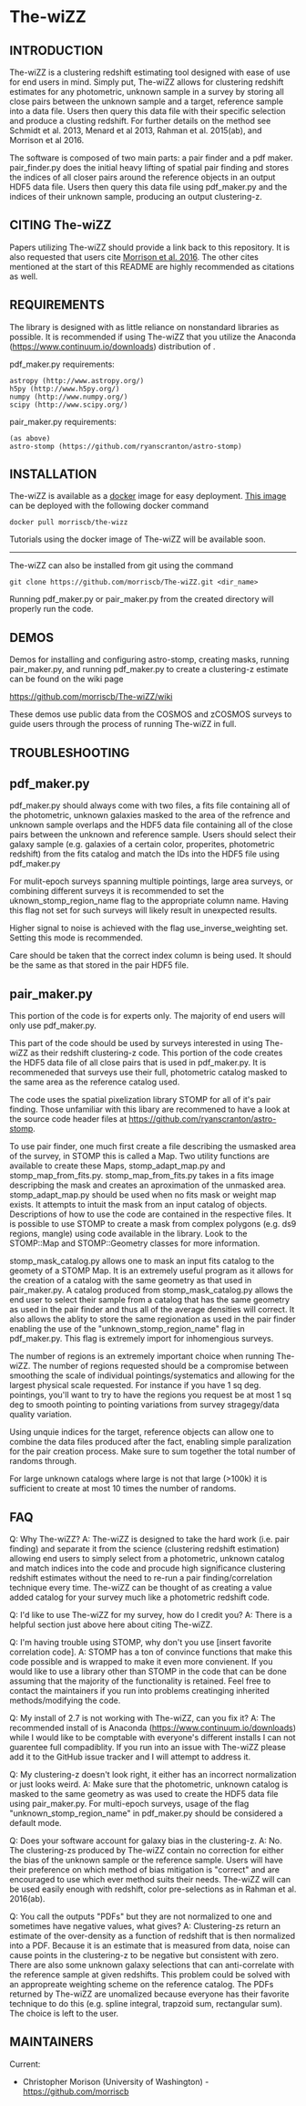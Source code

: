 # The-wiZZ


INTRODUCTION
------------

The-wiZZ is a clustering redshift estimating tool designed with ease of use for
end users in mind. Simply put, The-wiZZ allows for clustering redshift estimates
for any photometric, unknown sample in a survey by storing all close pairs
between the unknown sample and a target, reference sample into a data file.
Users then query this data file with their specific selection and produce a
clusting redshift. For further details on the method see Schmidt et al. 2013,
Menard et al 2013, Rahman et al. 2015(ab), and Morrison et al 2016.

The software is composed of two main parts: a pair finder and a pdf maker.
pair_finder.py does the initial heavy lifting of spatial pair finding and stores
the indices of all closer pairs around the reference objects in an output HDF5
data file. Users then query this data file using pdf_maker.py and the indices of
their unknown sample, producing an output clustering-z.

CITING The-wiZZ
---------------

Papers utilizing The-wiZZ should provide a link back to this repository. It is
also requested that users cite
[Morrison et al. 2016](http://adsabs.harvard.edu/abs/2016arXiv160909085M). The
other cites mentioned at the start of this README are highly recommended as
citations as well.

REQUIREMENTS
------------

The library is designed with as little reliance on nonstandard  libraries
as possible. It is recommended if using The-wiZZ that you utilize the Anaconda
(https://www.continuum.io/downloads) distribution of .

pdf_maker.py requirements:

    astropy (http://www.astropy.org/)
    h5py (http://www.h5py.org/)
    numpy (http://www.numpy.org/)
    scipy (http://www.scipy.org/)

pair_maker.py requirements:

    (as above)
    astro-stomp (https://github.com/ryanscranton/astro-stomp)

INSTALLATION
------------

The-wiZZ is available as a [docker](https://www.docker.com/) image for easy
deployment. [This image](https://hub.docker.com/r/morriscb/the-wizz/) can be
deployed with the following docker command

    docker pull morriscb/the-wizz

Tutorials using the docker image of The-wiZZ will be available soon.

------------------------------------------------------------------------------

The-wiZZ can also be installed from git using the command

    git clone https://github.com/morriscb/The-wiZZ.git <dir_name>

Running pdf_maker.py or pair_maker.py from the created directory will properly
run the code.

DEMOS
-----

Demos for installing and configuring astro-stomp, creating masks, running
pair_maker.py, and running pdf_maker.py to create a clustering-z estimate can
be found on the wiki page

https://github.com/morriscb/The-wiZZ/wiki

These demos use public data from the COSMOS and zCOSMOS surveys to guide users
through the process of running The-wiZZ in full. 

TROUBLESHOOTING
---------------

pdf_maker.py
------------

pdf_maker.py should always come with two files, a fits file containing all of
the photometric, unknown galaxies masked to the area of the refrence and unknown
sample overlaps and the HDF5 data file containing all of the close pairs between
the unknown and reference sample. Users should select their galaxy sample (e.g.
galaxies of a certain color, properites, photometric redshift) from the fits
catalog and match the IDs into the HDF5 file using pdf_maker.py

For mulit-epoch surveys spanning multiple pointings, large area surveys, or
combining different surveys it is recommended to set the
uknown_stomp_region_name flag to the appropriate column name. Having this
flag not set for such surveys will likely result in unexpected results.

Higher signal to noise is achieved with the flag use_inverse_weighting set.
Setting this mode is recommended.

Care should be taken that the correct index column is being used. It should be
the same as that stored in the pair HDF5 file.

pair_maker.py
-------------

This portion of the code is for experts only. The majority of end users will
only use pdf_maker.py.

This part of the code should be used by surveys interested in using The-wiZZ as
their redshift clustering-z code. This portion of the code creates the HDF5 data
file of all close pairs that is used in pdf_maker.py. It is recommeneded that
surveys use their full, photometric catalog masked to the same area as the
reference catalog used.

The code uses the spatial pixelization library STOMP for all of it's pair
finding. Those unfamiliar with this libary are recommened to have a look at the
source code header files at https://github.com/ryanscranton/astro-stomp. 

To use pair finder, one much first create a file describing the usmasked area of
the survey, in STOMP this is called a Map. Two utility functions are available
to create these Maps, stomp_adapt_map.py and stomp_map_from_fits.py.
stomp_map_from_fits.py takes in a fits image descripbing the mask and creates an
aproximation of the unmasked area. stomp_adapt_map.py should be used when no
fits mask or weight map exists. It attempts to intuit the mask from an input
catalog of objects. Descriptions of how to use the code are contained in the 
respective  files. It is possible to use STOMP to create a mask from
complex polygons (e.g. ds9 regions, mangle) using code available in the library.
Look to the STOMP::Map and STOMP::Geometry classes for more information.

stomp_mask_catalog.py allows one to mask an input fits catalog to the geomety of
a STOMP Map. It is an extremely useful program as it allows for the creation of
a catalog with the same geometry as that used in pair_maker.py. A catalog
produced from stomp_mask_catalog.py allows the end user to select their sample
from a catalog that has the same geometry as used in the pair finder and thus
all of the average densities will correct. It also allows the ablity to store
the same regionation as used in the pair finder enabling the use of the
"unknown_stomp_region_name" flag in pdf_maker.py. This flag is extremely import
for inhomengious surveys.

The number of regions is an extremely important choice when running The-wiZZ.
The number of regions requested should be a compromise between smoothing the
scale of individual pointings/systematics and allowing for the largest physical
scale requested. For instance if you have 1 sq deg. pointings, you'll want to
try to have the regions you request be at most 1 sq deg to smooth pointing to
pointing variations from survey stragegy/data quality variation.

Using unquie indices for the target, reference objects can allow one to combine
the data files produced after the fact, enabling simple paralization for the
pair creation process. Make sure to sum together the total number of randoms
through.

For large unknown catalogs where large is not that large (>100k) it is
sufficient to create at most 10 times the number of randoms.

FAQ
---

Q: Why The-wiZZ?
A: The-wiZZ is designed to take the hard work (i.e. pair finding) and separate
it from the science (clustering redshift estimation) allowing end users to
simply select from a photometric, unknown catalog and match indices into the
code and procude high significance clustering redshift estimates without the
need to re-run a pair finding/correlation technique every time. The-wiZZ can be
thought of as creating a value added catalog for your survey much like a
photometric redshift code.

Q: I'd like to use The-wiZZ for my survey, how do I credit you?
A: There is a helpful section just above here about citing The-wiZZ.

Q: I'm having trouble using STOMP, why don't you use [insert favorite
correlation code].
A: STOMP has a ton of convince functions that make this code possible and is
 wrapped to make it even more convienent. If you would like to use a
library other than STOMP in the code that can be done assuming that the majority
of the functionality is retained. Feel free to contact the maintainers if you
run into problems creatinging inherited methods/modifying the code.

Q: My install of 2.7 is not working with The-wiZZ, can you fix it?
A: The recommended install of  is Anaconda
(https://www.continuum.io/downloads) while I would like to be comptable with
everyone's different installs I can not guarentee full compadiblity. If you
run into an issue with The-wiZZ please add it to the GitHub issue tracker and I
will attempt to address it.

Q: My clustering-z doesn't look right, it either has an incorrect normalization or
just looks weird.
A: Make sure that the photometric, unknown catalog is masked to the same
geometry as was used to create the HDF5 data file using pair_maker.py. For
multi-epoch surveys, usage of the flag "unknown_stomp_region_name" in
pdf_maker.py should be considered a default mode.

Q: Does your software account for galaxy bias in the clustering-z.
A: No. The clustering-zs produced by The-wiZZ contain no correction for either
the bias of the unknown sample or the reference sample. Users will have their
preference on which method of bias mitigation is "correct" and are encouraged to
use which ever method suits their needs. The-wiZZ will can be used easily enough
with redshift, color pre-selections as in Rahman et al. 2016(ab).

Q: You call the outputs "PDFs" but they are not normalized to one and sometimes
have negative values, what gives?
A: Clustering-zs return an estimate of the over-density as a function of
redshift that is then normalized into a PDF. Because it is an estimate that is
measured from data, noise can cause points in the clustering-z to be negative
but consistent with zero. There are also some unknown galaxy selections that can
anti-correlate with the reference sample at given redshifts. This problem could
be solved with an appropreate weighting scheme on the reference catalog. The
PDFs returned by The-wiZZ are unomalized because everyone has their favorite
technique to do this (e.g. spline integral, trapzoid sum, rectangular sum). The
choice is left to the user.

MAINTAINERS
-----------

Current:
 * Christopher Morison (University of Washington) - https://github.com/morriscb